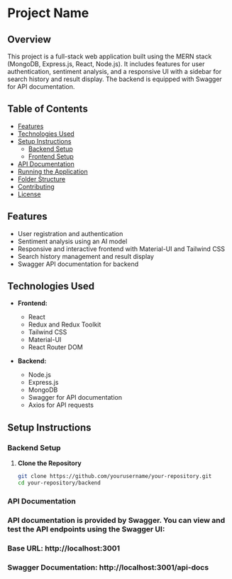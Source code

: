 # Project Name

## Overview

This project is a full-stack web application built using the MERN stack (MongoDB, Express.js, React, Node.js). It includes features for user authentication, sentiment analysis, and a responsive UI with a sidebar for search history and result display. The backend is equipped with Swagger for API documentation.

## Table of Contents

- [Features](#features)
- [Technologies Used](#technologies-used)
- [Setup Instructions](#setup-instructions)
  - [Backend Setup](#backend-setup)
  - [Frontend Setup](#frontend-setup)
- [API Documentation](#api-documentation)
- [Running the Application](#running-the-application)
- [Folder Structure](#folder-structure)
- [Contributing](#contributing)
- [License](#license)

## Features

- User registration and authentication
- Sentiment analysis using an AI model
- Responsive and interactive frontend with Material-UI and Tailwind CSS
- Search history management and result display
- Swagger API documentation for backend

## Technologies Used

- **Frontend:**
  - React
  - Redux and Redux Toolkit
  - Tailwind CSS
  - Material-UI
  - React Router DOM

- **Backend:**
  - Node.js
  - Express.js
  - MongoDB
  - Swagger for API documentation
  - Axios for API requests

## Setup Instructions

### Backend Setup

1. **Clone the Repository**

   ```bash
   git clone https://github.com/yourusername/your-repository.git
   cd your-repository/backend

### API Documentation
  ### API documentation is provided by Swagger. You can view and test the API endpoints using the Swagger UI:

### Base URL: http://localhost:3001
   ### Swagger Documentation: http://localhost:3001/api-docs
